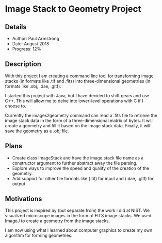 # Image Stack to Geometry Project

## Details

* Author: Paul Armstrong
* Date: August 2018
* Progress: 12%

## Description

With this project I am creating a command line tool for transforming image stacks (in formats like .tif and .fits) into three-dimensional geometries (in formats like .obj, .dae, .gltf).

I started this project with Java, but I have decided to shift gears and use C++. This will allow me to delve into lower-level operations with C if I choose to.

Currently the images2geometry command can read a .fits file to retrieve the image stack data in the form of a three-dimensional matrix of bytes. It will create a geometry and fill it based on the image stack data. Finally, it will save the geometry as a .obj file.

## Plans

* Create class ImageStack and have the image stack file name as a constructor argument to further abstract away the file parsing.
* Explore ways to improve the speed and quality of the creation of the geometry.
* Add support for other file formats like (.tif) for input and (.dae, .gltf) for output.

## Motivations

This project is inspired by (but separate from) the work I did at NIST. We visualized microscope images in the form of FITS image stacks. We used ImageJ to create a geometry from the image stacks.

I am now using what I learned about computer graphics to create my own algorithm for forming geometries.

